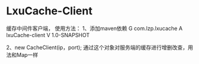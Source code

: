 # LxuCache-Client
缓存中间件客户端， 使用方法：
1、添加maven依赖
G com.lzp.lxucache
A lxuCache-client
V 1.0-SNAPSHOT   

2、new CacheClient(ip，port); 
通过这个对象对服务端的缓存进行增删改查，用法和Map一样
